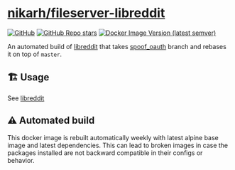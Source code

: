 # [nikarh/fileserver-libreddit](https://github.com/nikarh/docker-images/tree/main/fileserver-libreddit)

[![GitHub](https://img.shields.io/github/license/nikarh/docker-images)](https://github.com/nikarh/docker-images/)
[![GitHub Repo stars](https://img.shields.io/github/stars/nikarh/docker-images)](https://github.com/nikarh/docker-images)
[![Docker Image Version (latest semver)](https://img.shields.io/docker/v/nikarh/fileserver-libreddit)](https://hub.docker.com/r/nikarh/fileserver-libreddit)

An automated build of [libreddit](https://github.com/libreddit/libreddit) that takes [spoof_oauth](https://github.com/libreddit/libreddit/tree/oauth_spoof) branch and rebases it on top of `master`.

## 🏗️ Usage

See [libreddit](https://github.com/libreddit/libreddit)

## ⚠️ Automated build

This docker image is rebuilt automatically weekly with latest alpine base image and latest dependencies. This can lead to broken images in case the packages installed are not backward compatible in their configs or behavior.

